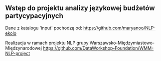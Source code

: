 ## Wstęp do projektu analizy językowej budżetów partycypacyjnych 
Dane z katalogu 'input' pochodzą od: https://github.com/maryanoo/NLP-ekolo

Realizacja w ramach projektu NLP grupy Warszawsko-Międzymiastowo-Międzynarodowej
https://github.com/DataWorkshop-Foundation/WMM-NLP-project
